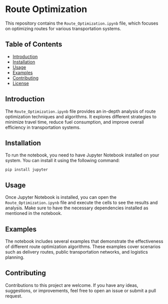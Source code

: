 # Route Optimization

This repository contains the `Route_Optimization.ipynb` file, which focuses on optimizing routes for various transportation systems. 

## Table of Contents
- [Introduction](#introduction)
- [Installation](#installation)
- [Usage](#usage)
- [Examples](#examples)
- [Contributing](#contributing)
- [License](#license)

## Introduction
The `Route_Optimization.ipynb` file provides an in-depth analysis of route optimization techniques and algorithms. It explores different strategies to minimize travel time, reduce fuel consumption, and improve overall efficiency in transportation systems.

## Installation
To run the notebook, you need to have Jupyter Notebook installed on your system. You can install it using the following command:

```
pip install jupyter
```

## Usage
Once Jupyter Notebook is installed, you can open the `Route_Optimization.ipynb` file and execute the cells to see the results and analysis. Make sure to have the necessary dependencies installed as mentioned in the notebook.

## Examples
The notebook includes several examples that demonstrate the effectiveness of different route optimization algorithms. These examples cover scenarios such as delivery routes, public transportation networks, and logistics planning.

## Contributing
Contributions to this project are welcome. If you have any ideas, suggestions, or improvements, feel free to open an issue or submit a pull request.

